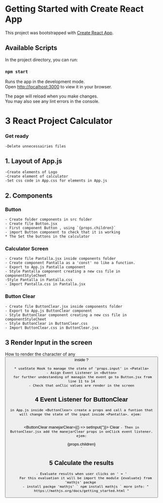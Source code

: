 # Getting Started with Create React App

This project was bootstrapped with [Create React App](https://github.com/facebook/create-react-app).

## Available Scripts

In the project directory, you can run:

### `npm start`

Runs the app in the development mode.\
Open [http://localhost:3000](http://localhost:3000) to view it in your browser.

The page will reload when you make changes.\
You may also see any lint errors in the console.

# 3 React Project Calculator

### Get ready
    -Delete unnecessairies files

## 1. Layout of App.js
    -Create elements of Logo
    -Create element of calculator
    -Set css code in App.css for elements in App.js

## 2. Components   
   ### Button    
    - Create folder components in src folder
    - Create file Botton.jsx
    - First component Button , using `{props.children}`
    - import Button component to check that it is working  
    * The Set the buttons in the calculator
  ### Calculator Screen
    - Create file Pantalla.jsx inside components folder
    - Create component Pantalla as a 'const' no like a function. 
    - Export to App.js Pantalla component  
    - Style Pantalla component creating a new css file in componentStyleCheet
    -Style Pantalla in Pantalla.css
    - Import Pantalla.css in Pantalla.jsx
  ### Button Clear
    - Create file ButtonClear.jsx inside components folder 
    - Export to App.js ButtonClear component  
    - Style ButtonClear component creating a new css file in componentStyleCheet
    - Style ButtonClear in ButtonClear.css
    - Import ButtonClear.css in ButtonClear.jsx 

## 3 Render Input in the screen

How to render the character of any <Button> inside <Pantalla>?

    * useState Hook to manage the state of 'props.input' in <Patalla>
    - Asign Event Listener in <Button>
     for further undestanding of managin the event go to Button.jsx from line 11 to 14
    - Check that onClic values are render in the screen
## 4 Event Listener for ButtonClear

    in App.js inside <ButtonClear> create a props and call a funtion that will change the state of the input inside <Pantalla>. ejem: 
    `
<ButtonClear manejarClear={() => setInput('')}>
          Clear
          </ButtonClear>
`
    - Then in ButtonClear.jsx add the manejarClear props in onClick event listener. ejem:
    `
    <div onClick={props.manejarClear} 
	className='boton-clear'>
		{props.children}
	</div>
    `

## 5 Calculate the results
    - Evaluate results when user clicks on ' = '
        For this evaluation it will be import the module {evaluate} from 'mathjs' packge 
        - install packge 'mathjs' ` npm install mathjs ` more info: " https://mathjs.org/docs/getting_started.html "